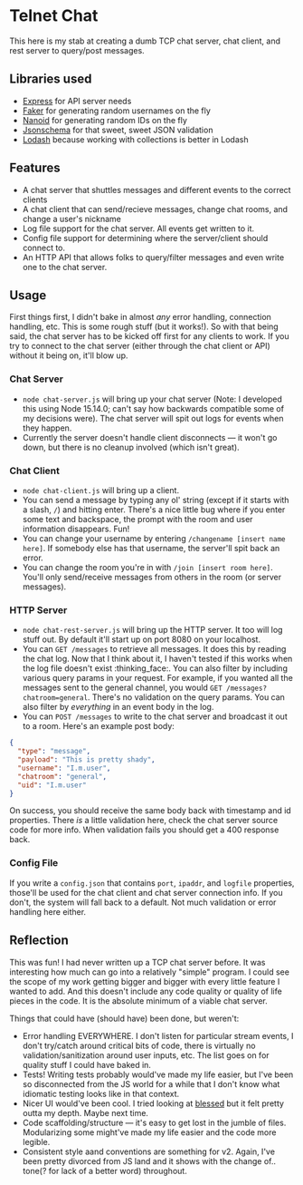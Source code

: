 # Telnet Chat
This here is my stab at creating a dumb TCP chat server, chat client, and rest server to query/post messages.

## Libraries used
- [Express](https://expressjs.com/) for API server needs
- [Faker](https://github.com/ai/nanoid/) for generating random usernames on the fly
- [Nanoid](https://github.com/marak/Faker.js/) for generating random IDs on the fly
- [Jsonschema](https://github.com/tdegrunt/jsonschema#readme) for that sweet, sweet JSON validation
- [Lodash](https://lodash.com/docs/4.17.15) because working with collections is better in Lodash

## Features
- A chat server that shuttles messages and different events to the correct clients
- A chat client that can send/recieve messages, change chat rooms, and change a user's nickname
- Log file support for the chat server. All events get written to it.
- Config file support for determining where the server/client should connect to.
- An HTTP API that allows folks to query/filter messages and even write one to the chat server.

## Usage
First things first, I didn't bake in almost _any_ error handling, connection handling, etc. This is some rough stuff (but it works!). So with that being said, the chat server has to be kicked off first for any clients to work. If you try to connect to the chat server (either through the chat client or API) without it being on, it'll blow up.

### Chat Server
- `node chat-server.js` will bring up your chat server (Note: I developed this using Node 15.14.0; can't say how backwards compatible some of my decisions were). The chat server will spit out logs for events when they happen.
- Currently the server doesn't handle client disconnects — it won't go down, but there is no cleanup involved (which isn't great).

### Chat Client
- `node chat-client.js` will bring up a client.
- You can send a message by typing any ol' string (except if it starts with a slash, `/`) and hitting enter. There's a nice little bug where if you enter some text and backspace, the prompt with the room and user information disappears. Fun!
- You can change your username by entering `/changename [insert name here]`. If somebody else has that username, the server'll spit back an error.
- You can change the room you're in with `/join [insert room here]`. You'll only send/receive messages from others in the room (or server messages).

### HTTP Server
- `node chat-rest-server.js` will bring up the HTTP server. It too will log stuff out. By default it'll start up on port 8080 on your localhost.
- You can `GET /messages` to retrieve all messages. It does this by reading the chat log. Now that I think about it, I haven't tested if this works when the log file doesn't exist :thinking_face:. You can also filter by including various query params in your request. For example, if you wanted all the messages sent to the general channel, you would `GET /messages?chatroom=general`. There's no validation on the query params. You can also filter by _everything_ in an event body in the log.
- You can `POST /messages` to write to the chat server and broadcast it out to a room. Here's an example post body:

```json
{
  "type": "message",
  "payload": "This is pretty shady",
  "username": "I.m.user",
  "chatroom": "general",
  "uid": "I.m.user"
}
```
On success, you should receive the same body back with timestamp and id properties. There _is_ a little validation here, check the chat server source code for more info. When validation fails you should get a 400 response back.

### Config File
If you write a `config.json` that contains `port`,  `ipaddr`, and `logfile` properties, those'll be used for the chat client and chat server connection info. If you don't, the system will fall back to a default. Not much validation or error handling here either. 

## Reflection
This was fun! I had never written up a TCP chat server before. It was interesting how much can go into a relatively "simple" program. I could see the scope of my work getting bigger and bigger with every little feature I wanted to add. And this doesn't include any code quality or quality of life pieces in the code. It is the absolute minimum of a viable chat server.

Things that could have (should have) been done, but weren't:
- Error handling EVERYWHERE. I don't listen for particular stream events, I don't try/catch around critical bits of code, there is virtually no validation/sanitization around user inputs, etc. The list goes on for quality stuff I could have baked in.
- Tests! Writing tests probably would've made my life easier, but I've been so disconnected from the JS world for a while that I don't know what idiomatic testing looks like in that context.
- Nicer UI would've been cool. I tried looking at [blessed](https://github.com/chjj/blessed) but it felt pretty outta my depth. Maybe next time.
- Code scaffolding/structure — it's easy to get lost in the jumble of files. Modularizing some might've made my life easier and the code more legible.
- Consistent style aand conventions are something for v2. Again, I've been pretty divorced from JS land and it shows with the change of.. tone(? for lack of a better word) throughout.
